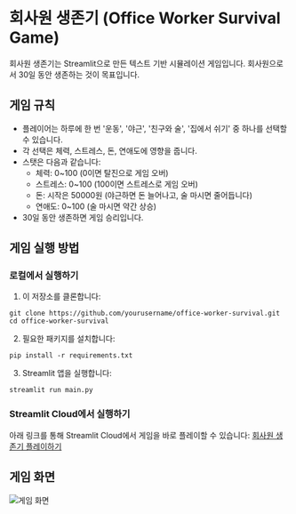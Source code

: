 # 회사원 생존기 (Office Worker Survival Game)

회사원 생존기는 Streamlit으로 만든 텍스트 기반 시뮬레이션 게임입니다. 회사원으로서 30일 동안 생존하는 것이 목표입니다.

## 게임 규칙
- 플레이어는 하루에 한 번 '운동', '야근', '친구와 술', '집에서 쉬기' 중 하나를 선택할 수 있습니다.
- 각 선택은 체력, 스트레스, 돈, 연애도에 영향을 줍니다.
- 스탯은 다음과 같습니다:
  - 체력: 0~100 (0이면 탈진으로 게임 오버)
  - 스트레스: 0~100 (100이면 스트레스로 게임 오버)
  - 돈: 시작은 50000원 (야근하면 돈 늘어나고, 술 마시면 줄어듭니다)
  - 연애도: 0~100 (술 마시면 약간 상승)
- 30일 동안 생존하면 게임 승리입니다.

## 게임 실행 방법

### 로컬에서 실행하기
1. 이 저장소를 클론합니다:
```
git clone https://github.com/yourusername/office-worker-survival.git
cd office-worker-survival
```

2. 필요한 패키지를 설치합니다:
```
pip install -r requirements.txt
```

3. Streamlit 앱을 실행합니다:
```
streamlit run main.py
```

### Streamlit Cloud에서 실행하기
아래 링크를 통해 Streamlit Cloud에서 게임을 바로 플레이할 수 있습니다:
[회사원 생존기 플레이하기](https://share.streamlit.io/yourusername/office-worker-survival/main/main.py)

## 게임 화면
![게임 화면](https://example.com/screenshot.png) 